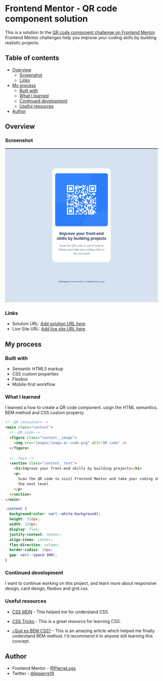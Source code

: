 # Frontend Mentor - QR code component solution

This is a solution to the [QR code component challenge on Frontend Mentor](https://www.frontendmentor.io/challenges/qr-code-component-iux_sIO_H). Frontend Mentor challenges help you improve your coding skills by building realistic projects.

## Table of contents

- [Overview](#overview)
  - [Screenshot](#screenshot)
  - [Links](#links)
- [My process](#my-process)
  - [Built with](#built-with)
  - [What I learned](#what-i-learned)
  - [Continued development](#continued-development)
  - [Useful resources](#useful-resources)
- [Author](#author)

## Overview

### Screenshot

![](./screenshot.jpg)

### Links

- Solution URL: [Add solution URL here](https://your-solution-url.com)
- Live Site URL: [Add live site URL here](https://your-live-site-url.com)

## My process

### Built with

- Semantic HTML5 markup
- CSS custom properties
- Flexbox
- Mobile-first workflow

### What I learned

I learned a how to create a QR code component. usign the HTML semantics, BEM method and CSS custom property.

```html
<!--QR container>-->
<main class="content">
  <!--QR code-->
  <figure class="content__image">
    <img src="images/image-qr-code.png" alt="QR code" />
  </figure>

  <!--Text-->
  <section class="content__text">
    <h1>Improve your front-end skills by building projects</h1>
    <p>
      Scan the QR code to visit Frontend Mentor and take your coding skills to
      the next level
    </p>
  </section>
</main>
```

```css
.content {
  background-color: var(--white-background);
  height: 510px;
  width: 320px;
  display: flex;
  justify-content: center;
  align-items: center;
  flex-direction: column;
  border-radius: 20px;
  gap: var(--space-300);
}
```

### Continued development

I want to continue working on this project, and learn more about responsive design, card design, flexbox and grid css.

### Useful resources

- [CSS MDN](https://developer.mozilla.org/es/docs/Learn/CSS) - This helped me for understand CSS.

- [CSS Tricks](https://css-tricks.com/) - This is a great resource for learning CSS.

- [¿Qué es BEM CSS?](https://animaticss.com/articulo/que-es-bem-css/) - This is an amazing article which helped me finally understand BEM method. I'd recommend it to anyone still learning this concept.

## Author

- Frontend Mentor - [@PierreLogs](https://www.frontendmentor.io/profile/PierreLogs)
- Twitter - [@lepierre19](https://x.com/lepierre19)
